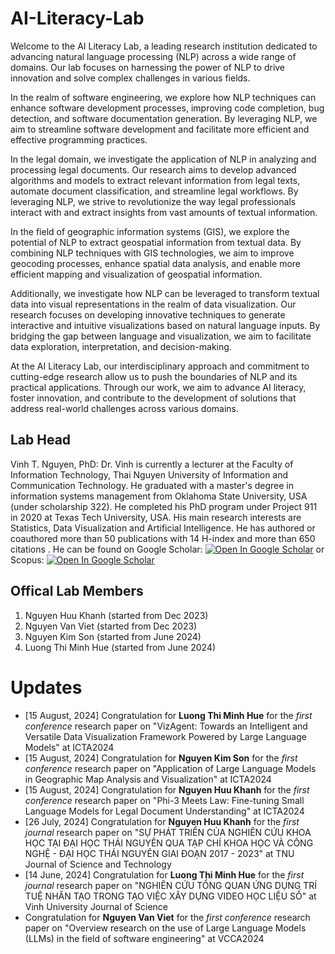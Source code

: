 # AI-Literacy-Lab
Welcome to the AI Literacy Lab, a leading research institution dedicated to advancing natural language processing (NLP) across a wide range of domains. Our lab focuses on harnessing the power of NLP to drive innovation and solve complex challenges in various fields.

In the realm of software engineering, we explore how NLP techniques can enhance software development processes, improving code completion, bug detection, and software documentation generation. By leveraging NLP, we aim to streamline software development and facilitate more efficient and effective programming practices.

In the legal domain, we investigate the application of NLP in analyzing and processing legal documents. Our research aims to develop advanced algorithms and models to extract relevant information from legal texts, automate document classification, and streamline legal workflows. By leveraging NLP, we strive to revolutionize the way legal professionals interact with and extract insights from vast amounts of textual information.

In the field of geographic information systems (GIS), we explore the potential of NLP to extract geospatial information from textual data. By combining NLP techniques with GIS technologies, we aim to improve geocoding processes, enhance spatial data analysis, and enable more efficient mapping and visualization of geospatial information.

Additionally, we investigate how NLP can be leveraged to transform textual data into visual representations in the realm of data visualization. Our research focuses on developing innovative techniques to generate interactive and intuitive visualizations based on natural language inputs. By bridging the gap between language and visualization, we aim to facilitate data exploration, interpretation, and decision-making.

At the AI Literacy Lab, our interdisciplinary approach and commitment to cutting-edge research allow us to push the boundaries of NLP and its practical applications. Through our work, we aim to advance AI literacy, foster innovation, and contribute to the development of solutions that address real-world challenges across various domains.
## Lab Head
Vinh T. Nguyen, PhD: Dr. Vinh is currently a lecturer at the Faculty of Information Technology, Thai Nguyen University of Information and Communication Technology. He graduated with a master's degree in information systems management from Oklahoma State University, USA (under scholarship 322). He completed his PhD program under Project 911 in 2020 at Texas Tech University, USA. His main research interests are Statistics, Data Visualization and Artificial Intelligence. He has authored or coauthored more than 50 publications with 14 H-index and more than 650 citations . He can be found on Google Scholar: <a href="https://scholar.google.com/citations?hl=en&user=6rZWCbcAAAAJ"><img src="http://scholar.google.com/favicon.ico" alt="Open In Google Scholar"></a> or Scopus:  <a href="https://www.scopus.com/authid/detail.uri?authorId=57210589113"><img src="https://www.scopus.com/static/proteus-images/favicon.ico?ver=1.0" alt="Open In Google Scholar"></a>
## Offical Lab Members
1. Nguyen Huu Khanh (started from Dec 2023)
2. Nguyen Van Viet (started from Dec 2023)
3. Nguyen Kim Son (started from June 2024)
4. Luong Thi Minh Hue (started from June 2024)
# Updates
- [15 August, 2024] Congratulation for **Luong Thi Minh Hue** for the _first conference_ research paper on "VizAgent: Towards an Intelligent and Versatile Data Visualization Framework Powered by Large Language Models" at ICTA2024 
- [15 August, 2024] Congratulation for **Nguyen Kim Son** for the _first conference_ research paper on "Application of Large Language Models in Geographic Map Analysis and Visualization" at ICTA2024 
- [15 August, 2024] Congratulation for **Nguyen Huu Khanh** for the _first conference_ research paper on "Phi-3 Meets Law: Fine-tuning Small Language Models for Legal Document Understanding" at ICTA2024 
- [26 July, 2024] Congratulation for **Nguyen Huu Khanh** for the _first journal_ research paper on "SỰ PHÁT TRIỂN CỦA NGHIÊN CỨU KHOA HỌC TẠI ĐẠI HỌC THÁI NGUYÊN QUA TẠP CHÍ KHOA HỌC VÀ CÔNG NGHỆ - ĐẠI HỌC THÁI NGUYÊN GIAI ĐOẠN 2017 - 2023" at TNU Journal of Science and Technology 
- [14 June, 2024] Congratulation for **Luong Thi Minh Hue** for the _first journal_ research paper on "NGHIÊN CỨU TỔNG QUAN ỨNG DỤNG TRÍ TUỆ NHÂN TẠO TRONG TẠO VIỆC XÂY DỰNG VIDEO HỌC LIỆU SỐ" at Vinh University Journal of Science 
- Congratulation for **Nguyen Van Viet** for the _first conference_ research paper on "Overview research on the use of Large Language Models (LLMs) in the field of software engineering" at VCCA2024
